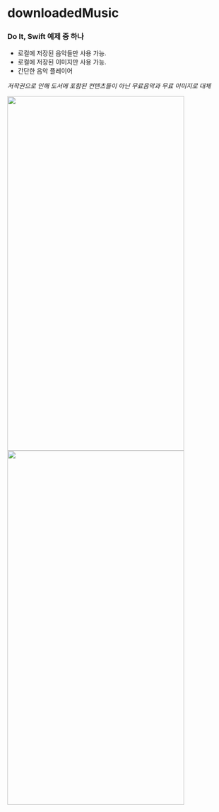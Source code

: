 # downloadedMusic
### Do It, Swift 예제 중 하나
- 로컬에 저장된 음악들만 사용 가능.
- 로컬에 저장된 이미지만 사용 가능.
- 간단한 음악 플레이어

*저작권으로 인해 도서에 포함된 컨텐츠들이 아닌 무료음악과 무료 이미지로 대체*

<img src = "https://user-images.githubusercontent.com/76980015/230802790-24aab49d-93aa-454d-8e12-4f6ff244e7f3.png" width = "400" height = "800" align='left' />
<img src = "https://user-images.githubusercontent.com/76980015/230802796-0849a111-41bd-465a-8584-1df7d17821f4.png" width = "400" height = "800" />

